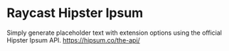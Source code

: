 # Raycast Hipster Ipsum

Simply generate placeholder text with extension options using the official Hipster Ipsum API. 
https://hipsum.co/the-api/